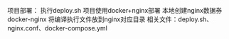 项目部署：
执行deploy.sh
项目使用docker+nginx部署
本地创建nginx数据券docker-nginx
将编译执行文件放到nginx对应目录
相关文件：deploy.sh、nginx.conf、docker-compose.yml